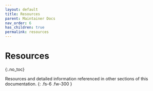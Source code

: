 ```yaml
---
layout: default
title: Resources
parent: Maintainer Docs
nav_order: 6
has_children: true
permalink: resources
---
```


# Resources
{:.no_toc}

Resources and detailed information referenced in other sections of this documentation.
{: .fs-6 .fw-300 }

